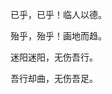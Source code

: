 已乎，已乎！临人以德。

殆乎，殆乎！画地而趋。

迷阳迷阳，无伤吾行。

吾行却曲，无伤吾足。

                                                                         
<!--
**Woodman3/Woodman3** is a ✨ _special_ ✨ repository because its `README.md` (this file) appears on your GitHub profile.

Here are some ideas to get you started:

- 🔭 I’m currently working on ...
- 🌱 I’m currently learning ...
- 👯 I’m looking to collaborate on ...
- 🤔 I’m looking for help with ...
- 💬 Ask me about ...
- 📫 How to reach me: ...
- 😄 Pronouns: ...
- ⚡ Fun fact: ...
-->
